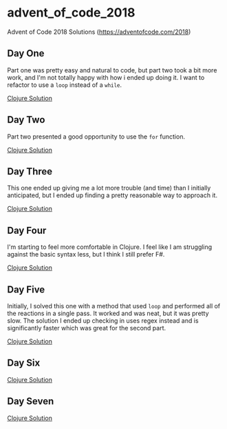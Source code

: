 # advent_of_code_2018
Advent of Code 2018 Solutions (https://adventofcode.com/2018)

## Day One
Part one was pretty easy and natural to code, but part two took a bit more work, and I'm not totally
happy with how i ended up doing it. I want to refactor to use a `loop` instead of a `while`.

[Clojure Solution](day_1/solution.clj)

## Day Two
Part two presented a good opportunity to use the `for` function.

[Clojure Solution](day_2/solution.clj)

## Day Three
This one ended up giving me a lot more trouble (and time) than I initially anticipated, but I ended up finding a pretty reasonable way to approach it.

[Clojure Solution](day_3/solution.clj)

## Day Four
I'm starting to feel more comfortable in Clojure. I feel like I am struggling against the basic syntax less, but I think I still prefer F#.

[Clojure Solution](day_4/solution.clj)

## Day Five
Initially, I solved this one with a method that used `loop` and performed all of the reactions in a single pass. It worked and was neat, but it was pretty slow. The solution I ended up checking in uses regex instead and is significantly faster which was great for the second part.

[Clojure Solution](day_5/solution.clj)

## Day Six

[Clojure Solution](day_6/solution.clj)

## Day Seven

[Clojure Solution](day_7/solution.clj)
